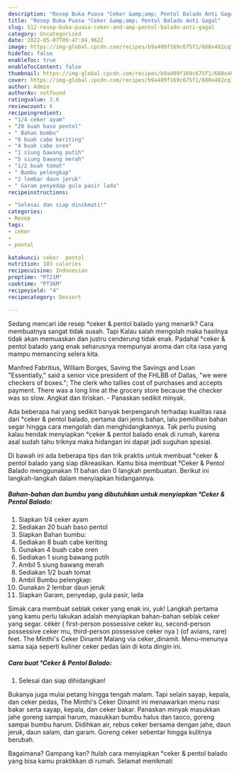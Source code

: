 ```yaml
---
description: "Resep Buka Puasa °Ceker &amp;amp; Pentol Balado Anti Gagal"
title: "Resep Buka Puasa °Ceker &amp;amp; Pentol Balado Anti Gagal"
slug: 512-resep-buka-puasa-ceker-and-amp-pentol-balado-anti-gagal
category: Uncategorized
date: 2022-05-07T09:47:04.962Z
image: https://img-global.cpcdn.com/recipes/b9a409f169c675f1/680x482cq70/ceker-pentol-balado-foto-resep-utama.jpg
hideToc: false
enableToc: true
enableTocContent: false
thumbnail: https://img-global.cpcdn.com/recipes/b9a409f169c675f1/680x482cq70/ceker-pentol-balado-foto-resep-utama.jpg
cover: https://img-global.cpcdn.com/recipes/b9a409f169c675f1/680x482cq70/ceker-pentol-balado-foto-resep-utama.jpg
author: Admin
authorAv: notfound
ratingvalue: 3.6
reviewcount: 6
recipeingredient:
- "1/4 ceker ayam"
- "20 buah baso pentol"
- " Bahan bumbu"
- "8 buah cabe keriting"
- "4 buah cabe oren"
- "1 siung bawang putih"
- "5 siung bawang merah"
- "1/2 buah tomat"
- " Bumbu pelengkap"
- "2 lembar daun jeruk"
- " Garam penyedap gula pasir lada"
recipeinstructions:

- "Selesai dan siap dinikmati!"
categories:
- Resep
tags:
- ceker
- 
- pentol

katakunci: ceker  pentol 
nutrition: 103 calories
recipecuisine: Indonesian
preptime: "PT21M"
cooktime: "PT36M"
recipeyield: "4"
recipecategory: Dessert

---
```



Sedang mencari ide resep °ceker &amp; pentol balado yang menarik? Cara membuatnya sangat tidak susah. Tapi Kalau salah mengolah maka hasilnya tidak akan memuaskan dan justru cenderung tidak enak. Padahal °ceker &amp; pentol balado yang enak seharusnya mempunyai aroma dan cita rasa yang mampu memancing selera kita.


Manfred Fabritius, William Borges, Saving the Savings and Loan &#34;Essentially,&#34; said a senior vice president of the FHLBB of Dallas, &#34;we were checkers of boxes.&#34;; The clerk who tallies cost of purchases and accepts payment. There was a long line at the grocery store because the checker was so slow. Angkat dan tiriskan. - Panaskan sedikit minyak.

Ada beberapa hal yang sedikit banyak berpengaruh terhadap kualitas rasa dari °ceker &amp; pentol balado, pertama dari jenis bahan, lalu pemilihan bahan segar hingga cara mengolah dan menghidangkannya. Tak perlu pusing kalau hendak menyiapkan °ceker &amp; pentol balado enak di rumah, karena asal sudah tahu triknya maka hidangan ini dapat jadi suguhan spesial.


Di bawah ini ada beberapa tips dan trik praktis untuk membuat °ceker &amp; pentol balado yang siap dikreasikan. Kamu bisa membuat °Ceker &amp; Pentol Balado menggunakan 11 bahan dan 0 langkah pembuatan. Berikut ini langkah-langkah dalam menyiapkan hidangannya.

<!--inarticleads1-->

##### Bahan-bahan dan bumbu yang dibutuhkan untuk menyiapkan °Ceker &amp; Pentol Balado:

1. Siapkan 1/4 ceker ayam
1. Sediakan 20 buah baso pentol
1. Siapkan  Bahan bumbu:
1. Sediakan 8 buah cabe keriting
1. Gunakan 4 buah cabe oren
1. Sediakan 1 siung bawang putih
1. Ambil 5 siung bawang merah
1. Sediakan 1/2 buah tomat
1. Ambil  Bumbu pelengkap:
1. Gunakan 2 lembar daun jeruk
1. Siapkan  Garam, penyedap, gula pasir, lada


Simak cara membuat seblak ceker yang enak ini, yuk! Langkah pertama yang kamu perlu lakukan adalah menyiapkan bahan-bahan seblak ceker yang segar. cèkèr ( first-person possessive ceker ku, second-person possessive ceker mu, third-person possessive ceker nya ) (of avians, rare) feet. The Minthi&#39;s Ceker Dinamit Malang via ceker_dinamit. Menu-menunya sama saja seperti kuliner ceker pedas lain di kota dingin ini. 

<!--inarticleads2-->

##### Cara buat °Ceker &amp; Pentol Balado:


1. Selesai dan siap dihidangkan!

Bukanya juga mulai petang hingga tengah malam. Tapi selain sayap, kepala, dan ceker pedas, The Minthi&#39;s Ceker Dinamit ini menawarkan menu nasi bakar serta sayap, kepala, dan ceker bakar. Panaskan minyak masukkan jahe goreng sampai harum, masukkan bumbu halus dan taoco, goreng sampai bumbu harum. Didihkan air, rebus ceker bersama dengan jahe, daun jeruk, daun salam, dan garam. Goreng ceker sebentar hingga kulitnya berubah. 

Bagaimana? Gampang kan? Itulah cara menyiapkan °ceker &amp; pentol balado yang bisa kamu praktikkan di rumah. Selamat menikmati
